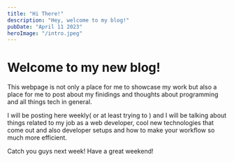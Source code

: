 ```yaml
---
title: "Hi There!"
description: "Hey, welcome to my blog!"
pubDate: "April 11 2023"
heroImage: "/intro.jpeg"
---
```


# Welcome to my new blog!

This webpage is not only a place for me to showcase my work
but also a place for me to post about my finidings and thoughts
about programming and all things tech in general.

I will be posting here weekly( or at least trying to ) and I will
be talking about things related to my job as a web developer, cool
new technologies that come out and also developer setups and how
to make your workflow so much more efficient.

Catch you guys next week! Have a great weekend!
